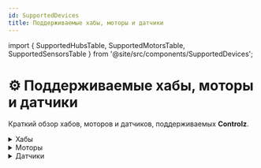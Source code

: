 ```yaml
---
id: SupportedDevices
title: Поддерживаемые хабы, моторы и датчики
---
```


import { SupportedHubsTable, SupportedMotorsTable, SupportedSensorsTable } from '@site/src/components/SupportedDevices';

# ⚙️ Поддерживаемые хабы, моторы и датчики

Краткий обзор хабов, моторов и датчиков, поддерживаемых  **Controlz**.

<details>
<summary>Хабы</summary>
<SupportedHubsTable />
</details>

<details>
<summary>Моторы</summary>
<SupportedMotorsTable />
</details>

<details>
<summary>Датчики</summary>
<SupportedSensorsTable />
</details>